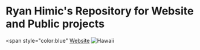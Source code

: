 # Ryan Himic's Repository for Website and Public projects
<span style="color:blue"</span>
[Website](https://rjh22.github.io/RH_Website)
![Hawaii](https://rjh22.github.io/RH_Website/images/Hawaii-city.jpeg)
